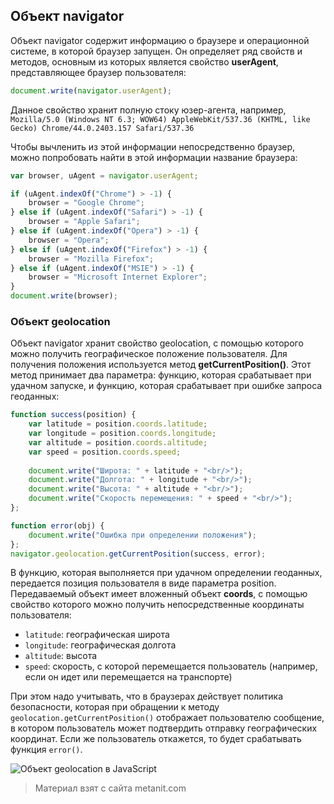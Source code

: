 ## Объект navigator

Объект navigator содержит информацию о браузере и операционной системе, в которой браузер запущен. Он определяет ряд свойств и методов, основным из которых является свойство **userAgent**, представляющее браузер пользователя:

```js
document.write(navigator.userAgent);
```

Данное свойство хранит полную стоку юзер-агента, например, `Mozilla/5.0 (Windows NT 6.3; WOW64) AppleWebKit/537.36 (KHTML, like Gecko) Chrome/44.0.2403.157 Safari/537.36`

Чтобы вычленить из этой информации непосредственно браузер, можно попробовать найти в этой информации название браузера:

```js
var browser, uAgent = navigator.userAgent;

if (uAgent.indexOf("Chrome") > -1) {
    browser = "Google Chrome";
} else if (uAgent.indexOf("Safari") > -1) {
    browser = "Apple Safari";
} else if (uAgent.indexOf("Opera") > -1) {
    browser = "Opera";
} else if (uAgent.indexOf("Firefox") > -1) {
    browser = "Mozilla Firefox";
} else if (uAgent.indexOf("MSIE") > -1) {
    browser = "Microsoft Internet Explorer";
}
document.write(browser);
```

### Объект geolocation

Объект navigator хранит свойство geolocation, с помощью которого можно получить географическое положение пользователя. Для получения положения используется метод **getCurrentPosition()**. Этот метод принимает два параметра: функцию, которая срабатывает при удачном запуске, и функцию, которая срабатывает при ошибке запроса геоданных:

```js
function success(position) {
    var latitude = position.coords.latitude;
    var longitude = position.coords.longitude;
    var altitude = position.coords.altitude;
    var speed = position.coords.speed;
    
    document.write("Широта: " + latitude + "<br/>");
    document.write("Долгота: " + longitude + "<br/>");
    document.write("Высота: " + altitude + "<br/>");
    document.write("Скорость перемещения: " + speed + "<br/>");
};

function error(obj) {
    document.write("Ошибка при определении положения");
};
navigator.geolocation.getCurrentPosition(success, error);
```

В функцию, которая выполняется при удачном определении геоданных, передается позиция пользователя в виде параметра position. Передаваемый объект имеет вложенный объект **coords**, с помощью свойство которого можно получить непосредственные координаты пользователя:
- `latitude`: географическая широта
- `longitude`: географическая долгота
- `altitude`: высота
- `speed`: скорость, с которой перемещается пользователь (например, если он идет или перемещается на транспорте)

При этом надо учитывать, что в браузерах действует политика безопасности, которая при обращении к методу `geolocation.getCurrentPosition()` отображает пользователю сообщение, в котором пользователь может подтвердить отправку географических координат. Если же пользователь откажется, то будет срабатывать функция `error()`.

![Объект geolocation в JavaScript](https://metanit.com/web/javascript/pics/geolocation.png)


> Материал взят с сайта metanit.com